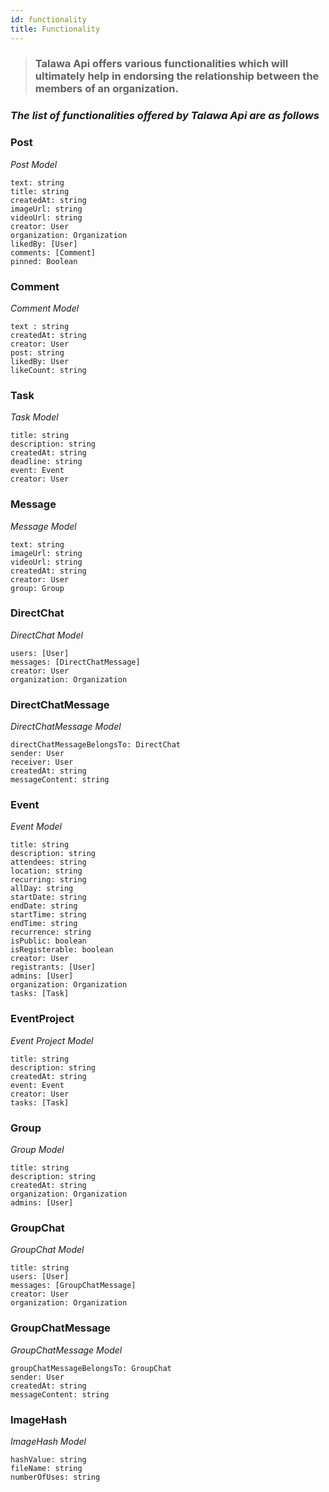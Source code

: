 ```yaml
---
id: functionality
title: Functionality
---
```


<b></b>

> ### Talawa Api offers various functionalities which will ultimately help in endorsing the relationship between the members of an organization.

<b></b>

### _The list of functionalities offered by Talawa Api are as follows_

### Post

_Post Model_

    text: string
    title: string
    createdAt: string
    imageUrl: string
    videoUrl: string
    creator: User
    organization: Organization
    likedBy: [User]
    comments: [Comment]
    pinned: Boolean

### Comment

_Comment Model_

    text : string
    createdAt: string
    creator: User
    post: string
    likedBy: User
    likeCount: string

### Task

_Task Model_

    title: string
    description: string
    createdAt: string
    deadline: string
    event: Event
    creator: User

### Message

_Message Model_

    text: string
    imageUrl: string
    videoUrl: string
    createdAt: string
    creator: User
    group: Group

### DirectChat

_DirectChat Model_

    users: [User]
    messages: [DirectChatMessage]
    creator: User
    organization: Organization

### DirectChatMessage

_DirectChatMessage Model_

    directChatMessageBelongsTo: DirectChat
    sender: User
    receiver: User
    createdAt: string
    messageContent: string

### Event

_Event Model_

    title: string
    description: string
    attendees: string
    location: string
    recurring: string
    allDay: string
    startDate: string
    endDate: string
    startTime: string
    endTime: string
    recurrence: string
    isPublic: boolean
    isRegisterable: boolean
    creator: User
    registrants: [User]
    admins: [User]
    organization: Organization
    tasks: [Task]

### EventProject

_Event Project Model_

    title: string
    description: string
    createdAt: string
    event: Event
    creator: User
    tasks: [Task]

### Group

_Group Model_

    title: string
    description: string
    createdAt: string
    organization: Organization
    admins: [User]

### GroupChat

_GroupChat Model_

    title: string
    users: [User]
    messages: [GroupChatMessage]
    creator: User
    organization: Organization

### GroupChatMessage

_GroupChatMessage Model_

    groupChatMessageBelongsTo: GroupChat
    sender: User
    createdAt: string
    messageContent: string

### ImageHash

_ImageHash Model_

    hashValue: string
    fileName: string
    numberOfUses: string
